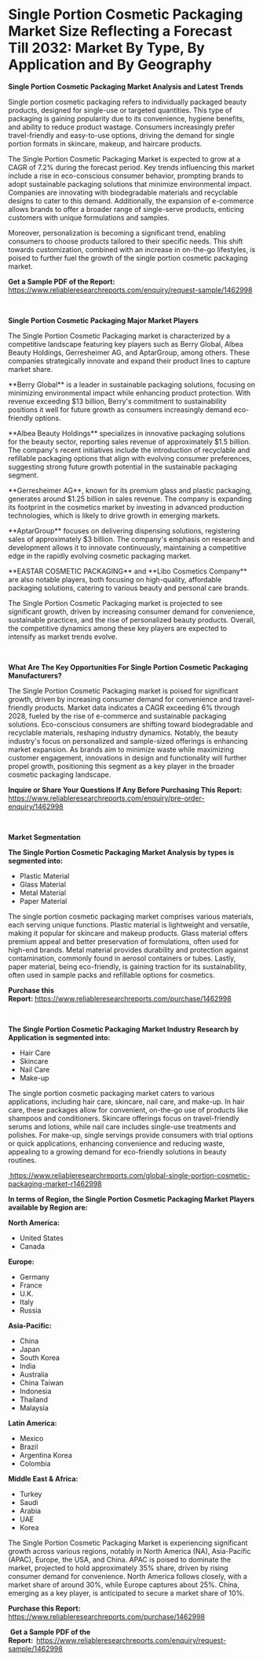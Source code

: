 <p><h1>Single Portion Cosmetic Packaging Market Size Reflecting a Forecast Till 2032: Market By Type, By Application and By Geography</h1></p><p><strong>Single Portion Cosmetic Packaging Market Analysis and Latest Trends</strong></p>
<p><p>Single portion cosmetic packaging refers to individually packaged beauty products, designed for single-use or targeted quantities. This type of packaging is gaining popularity due to its convenience, hygiene benefits, and ability to reduce product wastage. Consumers increasingly prefer travel-friendly and easy-to-use options, driving the demand for single portion formats in skincare, makeup, and haircare products.</p><p>The Single Portion Cosmetic Packaging Market is expected to grow at a CAGR of 7.2% during the forecast period. Key trends influencing this market include a rise in eco-conscious consumer behavior, prompting brands to adopt sustainable packaging solutions that minimize environmental impact. Companies are innovating with biodegradable materials and recyclable designs to cater to this demand. Additionally, the expansion of e-commerce allows brands to offer a broader range of single-serve products, enticing customers with unique formulations and samples. </p><p>Moreover, personalization is becoming a significant trend, enabling consumers to choose products tailored to their specific needs. This shift towards customization, combined with an increase in on-the-go lifestyles, is poised to further fuel the growth of the single portion cosmetic packaging market.</p></p>
<p><strong>Get a Sample PDF of the Report:&nbsp;</strong> <a href="https://www.reliableresearchreports.com/enquiry/request-sample/1462998?utm_campaign=2279&utm_medium=2&utm_source=Github&utm_content=ia&utm_term=19042025&utm_id=single-portion-cosmetic-packaging">https://www.reliableresearchreports.com/enquiry/request-sample/1462998</a></p>
<p>&nbsp;</p>
<p><strong>Single Portion Cosmetic Packaging Major Market Players</strong></p>
<p><p>The Single Portion Cosmetic Packaging market is characterized by a competitive landscape featuring key players such as Berry Global, Albea Beauty Holdings, Gerresheimer AG, and AptarGroup, among others. These companies strategically innovate and expand their product lines to capture market share.</p><p>**Berry Global** is a leader in sustainable packaging solutions, focusing on minimizing environmental impact while enhancing product protection. With revenue exceeding $13 billion, Berry's commitment to sustainability positions it well for future growth as consumers increasingly demand eco-friendly options.</p><p>**Albea Beauty Holdings** specializes in innovative packaging solutions for the beauty sector, reporting sales revenue of approximately $1.5 billion. The company's recent initiatives include the introduction of recyclable and refillable packaging options that align with evolving consumer preferences, suggesting strong future growth potential in the sustainable packaging segment.</p><p>**Gerresheimer AG**, known for its premium glass and plastic packaging, generates around $1.25 billion in sales revenue. The company is expanding its footprint in the cosmetics market by investing in advanced production technologies, which is likely to drive growth in emerging markets.</p><p>**AptarGroup** focuses on delivering dispensing solutions, registering sales of approximately $3 billion. The company's emphasis on research and development allows it to innovate continuously, maintaining a competitive edge in the rapidly evolving cosmetic packaging market.</p><p>**EASTAR COSMETIC PACKAGING** and **Libo Cosmetics Company** are also notable players, both focusing on high-quality, affordable packaging solutions, catering to various beauty and personal care brands.</p><p>The Single Portion Cosmetic Packaging market is projected to see significant growth, driven by increasing consumer demand for convenience, sustainable practices, and the rise of personalized beauty products. Overall, the competitive dynamics among these key players are expected to intensify as market trends evolve.</p></p>
<p>&nbsp;</p>
<p><strong>What Are The Key Opportunities For Single Portion Cosmetic Packaging Manufacturers?</strong></p>
<p><p>The Single Portion Cosmetic Packaging market is poised for significant growth, driven by increasing consumer demand for convenience and travel-friendly products. Market data indicates a CAGR exceeding 6% through 2028, fueled by the rise of e-commerce and sustainable packaging solutions. Eco-conscious consumers are shifting toward biodegradable and recyclable materials, reshaping industry dynamics. Notably, the beauty industry's focus on personalized and sample-sized offerings is enhancing market expansion. As brands aim to minimize waste while maximizing customer engagement, innovations in design and functionality will further propel growth, positioning this segment as a key player in the broader cosmetic packaging landscape.</p></p>
<p><strong>Inquire or Share Your Questions If Any Before Purchasing This Report:</strong> <a href="https://www.reliableresearchreports.com/enquiry/pre-order-enquiry/1462998?utm_campaign=2279&utm_medium=2&utm_source=Github&utm_content=ia&utm_term=19042025&utm_id=single-portion-cosmetic-packaging">https://www.reliableresearchreports.com/enquiry/pre-order-enquiry/1462998</a></p>
<p>&nbsp;</p>
<p><strong>Market Segmentation</strong></p>
<p><strong>The Single Portion Cosmetic Packaging Market Analysis by types is segmented into:</strong></p>
<p><ul><li>Plastic Material</li><li>Glass Material</li><li>Metal Material</li><li>Paper Material</li></ul></p>
<p><p>The single portion cosmetic packaging market comprises various materials, each serving unique functions. Plastic material is lightweight and versatile, making it popular for skincare and makeup products. Glass material offers premium appeal and better preservation of formulations, often used for high-end brands. Metal material provides durability and protection against contamination, commonly found in aerosol containers or tubes. Lastly, paper material, being eco-friendly, is gaining traction for its sustainability, often used in sample packs and refillable options for cosmetics.</p></p>
<p><strong>Purchase this Report:&nbsp;</strong><a href="https://www.reliableresearchreports.com/purchase/1462998?utm_campaign=2279&utm_medium=2&utm_source=Github&utm_content=ia&utm_term=19042025&utm_id=single-portion-cosmetic-packaging">https://www.reliableresearchreports.com/purchase/1462998</a></p>
<p>&nbsp;</p>
<p><strong>The Single Portion Cosmetic Packaging Market Industry Research by Application is segmented into:</strong></p>
<p><ul><li>Hair Care</li><li>Skincare</li><li>Nail Care</li><li>Make-up</li></ul></p>
<p><p>The single portion cosmetic packaging market caters to various applications, including hair care, skincare, nail care, and make-up. In hair care, these packages allow for convenient, on-the-go use of products like shampoos and conditioners. Skincare offerings focus on travel-friendly serums and lotions, while nail care includes single-use treatments and polishes. For make-up, single servings provide consumers with trial options or quick applications, enhancing convenience and reducing waste, appealing to a growing demand for eco-friendly solutions in beauty routines.</p></p>
<p><a href="https://www.reliableresearchreports.com/global-single-portion-cosmetic-packaging-market-r1462998?utm_campaign=2279&utm_medium=2&utm_source=Github&utm_content=ia&utm_term=19042025&utm_id=single-portion-cosmetic-packaging">&nbsp;https://www.reliableresearchreports.com/global-single-portion-cosmetic-packaging-market-r1462998</a></p>
<p><strong>In terms of Region, the Single Portion Cosmetic Packaging Market Players available by Region are:</strong></p>
<p>
    <p> <strong> North America: </strong>
        <ul>
            <li>United States</li>
            <li>Canada</li>
        </ul>
        </p> 
    <p> <strong> Europe: </strong>
        <ul>
            <li>Germany</li>
            <li>France</li>
            <li>U.K.</li>
            <li>Italy</li>
            <li>Russia</li>
        </ul>
        </p> 
    <p> <strong> Asia-Pacific: </strong>
        <ul>
            <li>China</li>
            <li>Japan</li>
            <li>South Korea</li>
            <li>India</li>
            <li>Australia</li>
            <li>China Taiwan</li>
            <li>Indonesia</li>
            <li>Thailand</li>
            <li>Malaysia</li>
        </ul>
        </p> 
    <p> <strong> Latin America: </strong>
        <ul>
            <li>Mexico</li>
            <li>Brazil</li>
            <li>Argentina Korea</li>
            <li>Colombia</li>
        </ul>
        </p> 
    <p> <strong> Middle East & Africa: </strong>
        <ul>
            <li>Turkey</li>
            <li>Saudi</li>
            <li>Arabia</li>
            <li>UAE</li>
            <li>Korea</li>
        </ul>
    </p>
    </p>
<p><p>The Single Portion Cosmetic Packaging Market is experiencing significant growth across various regions, notably in North America (NA), Asia-Pacific (APAC), Europe, the USA, and China. APAC is poised to dominate the market, projected to hold approximately 35% share, driven by rising consumer demand for convenience. North America follows closely, with a market share of around 30%, while Europe captures about 25%. China, emerging as a key player, is anticipated to secure a market share of 10%.</p></p>
<p><strong>Purchase this Report: </strong><a href="https://www.reliableresearchreports.com/purchase/1462998?utm_campaign=2279&utm_medium=2&utm_source=Github&utm_content=ia&utm_term=19042025&utm_id=single-portion-cosmetic-packaging">https://www.reliableresearchreports.com/purchase/1462998</a></p>
<p>&nbsp;<strong>Get a Sample PDF of the Report:&nbsp;&nbsp;</strong><a href="https://www.reliableresearchreports.com/enquiry/request-sample/1462998?utm_campaign=2279&utm_medium=2&utm_source=Github&utm_content=ia&utm_term=19042025&utm_id=single-portion-cosmetic-packaging">https://www.reliableresearchreports.com/enquiry/request-sample/1462998</a></p>
<p><strong></strong></p>
<p><p></p><p></p><p></p></p>